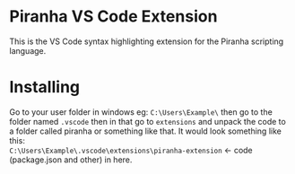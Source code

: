 # Piranha VS Code Extension

This is the VS Code syntax highlighting extension for the Piranha scripting language.

# Installing

Go to your user folder in windows eg:
`C:\Users\Example\` then go to the folder named `.vscode` then in that go to `extensions` and unpack the code to a folder called piranha or something like that.
It would look something like this:  
`C:\Users\Example\.vscode\extensions\piranha-extension` <- code (package.json and other) in here.

